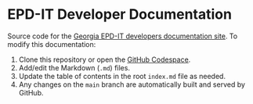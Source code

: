 # EPD-IT Developer Documentation

Source code for the [Georgia EPD-IT developers documentation site](https://gaepdit.github.io/). To modify this documentation:

1. Clone this repository or open the [GitHub Codespace](https://github.dev/gaepdit/gaepdit.github.io).
2. Add/edit the Markdown (`.md`) files.
3. Update the table of contents in the root `index.md` file as needed.
4. Any changes on the `main` branch are automatically built and served by GitHub.
